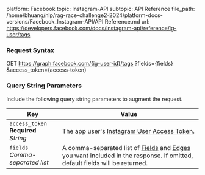 platform: Facebook
topic: Instagram-API
subtopic: API Reference
file_path: /home/bhuang/nlp/rag-race-challenge2-2024/platform-docs-versions/Facebook_Instagram-API/API Reference.md
url: https://developers.facebook.com/docs/instagram-api/reference/ig-user/tags

### Request Syntax

GET https://graph.facebook.com/{ig-user-id}/tags
  ?fields={fields}
  &access\_token={access-token}

### Query String Parameters

Include the following query string parameters to augment the request.

| Key | Value |
| --- | --- |
| `access_token`  <br>**Required**  <br>_String_ | The app user's [Instagram User Access Token](https://developers.facebook.com/docs/instagram-basic-display-api/overview#instagram-user-access-tokens). |
| `fields`  <br>_Comma-separated list_ | A comma-separated list of [Fields](#fields) and [Edges](#edges) you want included in the response. If omitted, default fields will be returned. |